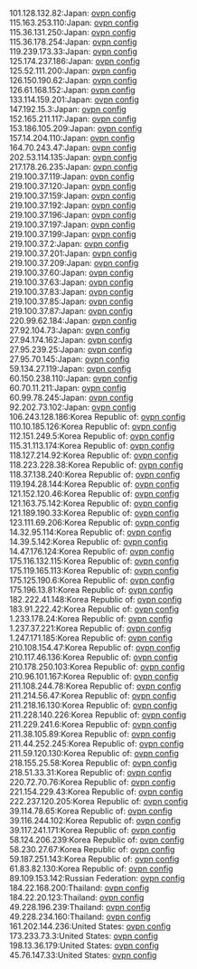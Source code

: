 101.128.132.82:Japan: [ovpn config](vpn/101_128_132_82.ovpn)  
115.163.253.110:Japan: [ovpn config](vpn/115_163_253_110.ovpn)  
115.36.131.250:Japan: [ovpn config](vpn/115_36_131_250.ovpn)  
115.36.178.254:Japan: [ovpn config](vpn/115_36_178_254.ovpn)  
119.239.173.33:Japan: [ovpn config](vpn/119_239_173_33.ovpn)  
125.174.237.186:Japan: [ovpn config](vpn/125_174_237_186.ovpn)  
125.52.111.200:Japan: [ovpn config](vpn/125_52_111_200.ovpn)  
126.150.190.62:Japan: [ovpn config](vpn/126_150_190_62.ovpn)  
126.61.168.152:Japan: [ovpn config](vpn/126_61_168_152.ovpn)  
133.114.159.201:Japan: [ovpn config](vpn/133_114_159_201.ovpn)  
147.192.15.3:Japan: [ovpn config](vpn/147_192_15_3.ovpn)  
152.165.211.117:Japan: [ovpn config](vpn/152_165_211_117.ovpn)  
153.186.105.209:Japan: [ovpn config](vpn/153_186_105_209.ovpn)  
157.14.204.110:Japan: [ovpn config](vpn/157_14_204_110.ovpn)  
164.70.243.47:Japan: [ovpn config](vpn/164_70_243_47.ovpn)  
202.53.114.135:Japan: [ovpn config](vpn/202_53_114_135.ovpn)  
217.178.26.235:Japan: [ovpn config](vpn/217_178_26_235.ovpn)  
219.100.37.119:Japan: [ovpn config](vpn/219_100_37_119.ovpn)  
219.100.37.120:Japan: [ovpn config](vpn/219_100_37_120.ovpn)  
219.100.37.159:Japan: [ovpn config](vpn/219_100_37_159.ovpn)  
219.100.37.192:Japan: [ovpn config](vpn/219_100_37_192.ovpn)  
219.100.37.196:Japan: [ovpn config](vpn/219_100_37_196.ovpn)  
219.100.37.197:Japan: [ovpn config](vpn/219_100_37_197.ovpn)  
219.100.37.199:Japan: [ovpn config](vpn/219_100_37_199.ovpn)  
219.100.37.2:Japan: [ovpn config](vpn/219_100_37_2.ovpn)  
219.100.37.201:Japan: [ovpn config](vpn/219_100_37_201.ovpn)  
219.100.37.209:Japan: [ovpn config](vpn/219_100_37_209.ovpn)  
219.100.37.60:Japan: [ovpn config](vpn/219_100_37_60.ovpn)  
219.100.37.63:Japan: [ovpn config](vpn/219_100_37_63.ovpn)  
219.100.37.83:Japan: [ovpn config](vpn/219_100_37_83.ovpn)  
219.100.37.85:Japan: [ovpn config](vpn/219_100_37_85.ovpn)  
219.100.37.87:Japan: [ovpn config](vpn/219_100_37_87.ovpn)  
220.99.62.184:Japan: [ovpn config](vpn/220_99_62_184.ovpn)  
27.92.104.73:Japan: [ovpn config](vpn/27_92_104_73.ovpn)  
27.94.174.162:Japan: [ovpn config](vpn/27_94_174_162.ovpn)  
27.95.239.25:Japan: [ovpn config](vpn/27_95_239_25.ovpn)  
27.95.70.145:Japan: [ovpn config](vpn/27_95_70_145.ovpn)  
59.134.27.119:Japan: [ovpn config](vpn/59_134_27_119.ovpn)  
60.150.238.110:Japan: [ovpn config](vpn/60_150_238_110.ovpn)  
60.70.11.211:Japan: [ovpn config](vpn/60_70_11_211.ovpn)  
60.99.78.245:Japan: [ovpn config](vpn/60_99_78_245.ovpn)  
92.202.73.102:Japan: [ovpn config](vpn/92_202_73_102.ovpn)  
106.243.128.186:Korea Republic of: [ovpn config](vpn/106_243_128_186.ovpn)  
110.10.185.126:Korea Republic of: [ovpn config](vpn/110_10_185_126.ovpn)  
112.151.249.5:Korea Republic of: [ovpn config](vpn/112_151_249_5.ovpn)  
115.31.113.174:Korea Republic of: [ovpn config](vpn/115_31_113_174.ovpn)  
118.127.214.92:Korea Republic of: [ovpn config](vpn/118_127_214_92.ovpn)  
118.223.228.38:Korea Republic of: [ovpn config](vpn/118_223_228_38.ovpn)  
118.37.138.240:Korea Republic of: [ovpn config](vpn/118_37_138_240.ovpn)  
119.194.28.144:Korea Republic of: [ovpn config](vpn/119_194_28_144.ovpn)  
121.152.120.46:Korea Republic of: [ovpn config](vpn/121_152_120_46.ovpn)  
121.163.75.142:Korea Republic of: [ovpn config](vpn/121_163_75_142.ovpn)  
121.189.190.33:Korea Republic of: [ovpn config](vpn/121_189_190_33.ovpn)  
123.111.69.206:Korea Republic of: [ovpn config](vpn/123_111_69_206.ovpn)  
14.32.95.114:Korea Republic of: [ovpn config](vpn/14_32_95_114.ovpn)  
14.39.5.142:Korea Republic of: [ovpn config](vpn/14_39_5_142.ovpn)  
14.47.176.124:Korea Republic of: [ovpn config](vpn/14_47_176_124.ovpn)  
175.116.132.115:Korea Republic of: [ovpn config](vpn/175_116_132_115.ovpn)  
175.119.165.113:Korea Republic of: [ovpn config](vpn/175_119_165_113.ovpn)  
175.125.190.6:Korea Republic of: [ovpn config](vpn/175_125_190_6.ovpn)  
175.196.13.81:Korea Republic of: [ovpn config](vpn/175_196_13_81.ovpn)  
182.222.41.148:Korea Republic of: [ovpn config](vpn/182_222_41_148.ovpn)  
183.91.222.42:Korea Republic of: [ovpn config](vpn/183_91_222_42.ovpn)  
1.233.178.24:Korea Republic of: [ovpn config](vpn/1_233_178_24.ovpn)  
1.237.37.221:Korea Republic of: [ovpn config](vpn/1_237_37_221.ovpn)  
1.247.171.185:Korea Republic of: [ovpn config](vpn/1_247_171_185.ovpn)  
210.108.154.47:Korea Republic of: [ovpn config](vpn/210_108_154_47.ovpn)  
210.117.46.136:Korea Republic of: [ovpn config](vpn/210_117_46_136.ovpn)  
210.178.250.103:Korea Republic of: [ovpn config](vpn/210_178_250_103.ovpn)  
210.96.101.167:Korea Republic of: [ovpn config](vpn/210_96_101_167.ovpn)  
211.108.244.78:Korea Republic of: [ovpn config](vpn/211_108_244_78.ovpn)  
211.214.56.47:Korea Republic of: [ovpn config](vpn/211_214_56_47.ovpn)  
211.218.16.130:Korea Republic of: [ovpn config](vpn/211_218_16_130.ovpn)  
211.228.140.226:Korea Republic of: [ovpn config](vpn/211_228_140_226.ovpn)  
211.229.241.6:Korea Republic of: [ovpn config](vpn/211_229_241_6.ovpn)  
211.38.105.89:Korea Republic of: [ovpn config](vpn/211_38_105_89.ovpn)  
211.44.252.245:Korea Republic of: [ovpn config](vpn/211_44_252_245.ovpn)  
211.59.120.130:Korea Republic of: [ovpn config](vpn/211_59_120_130.ovpn)  
218.155.25.58:Korea Republic of: [ovpn config](vpn/218_155_25_58.ovpn)  
218.51.33.31:Korea Republic of: [ovpn config](vpn/218_51_33_31.ovpn)  
220.72.70.76:Korea Republic of: [ovpn config](vpn/220_72_70_76.ovpn)  
221.154.229.43:Korea Republic of: [ovpn config](vpn/221_154_229_43.ovpn)  
222.237.120.205:Korea Republic of: [ovpn config](vpn/222_237_120_205.ovpn)  
39.114.78.65:Korea Republic of: [ovpn config](vpn/39_114_78_65.ovpn)  
39.116.244.102:Korea Republic of: [ovpn config](vpn/39_116_244_102.ovpn)  
39.117.241.171:Korea Republic of: [ovpn config](vpn/39_117_241_171.ovpn)  
58.124.206.239:Korea Republic of: [ovpn config](vpn/58_124_206_239.ovpn)  
58.230.27.67:Korea Republic of: [ovpn config](vpn/58_230_27_67.ovpn)  
59.187.251.143:Korea Republic of: [ovpn config](vpn/59_187_251_143.ovpn)  
61.83.82.130:Korea Republic of: [ovpn config](vpn/61_83_82_130.ovpn)  
89.109.153.142:Russian Federation: [ovpn config](vpn/89_109_153_142.ovpn)  
184.22.168.200:Thailand: [ovpn config](vpn/184_22_168_200.ovpn)  
184.22.20.123:Thailand: [ovpn config](vpn/184_22_20_123.ovpn)  
49.228.196.239:Thailand: [ovpn config](vpn/49_228_196_239.ovpn)  
49.228.234.160:Thailand: [ovpn config](vpn/49_228_234_160.ovpn)  
161.202.144.236:United States: [ovpn config](vpn/161_202_144_236.ovpn)  
173.233.73.3:United States: [ovpn config](vpn/173_233_73_3.ovpn)  
198.13.36.179:United States: [ovpn config](vpn/198_13_36_179.ovpn)  
45.76.147.33:United States: [ovpn config](vpn/45_76_147_33.ovpn)  
